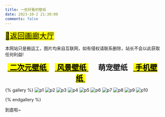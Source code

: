 ```yaml
---
title: 一些好看的壁纸
date: 2023-10-2 21:30:00
comments: false
---
```


<p><a class="gallery_link" href="/box/gallery/" data-pjax-state=""><font size="5"><mark class="hl-label green">🚙返回画廊大厅</mark></font></a></p>
<div class="tip info"><p>本网站只是搬运工，图片均来自互联网，如有侵权请联系删除，站长不会以此获取任何利益!</p></div>

<center><font font-family="ZhuZiAWan_light" size="5px"><a class="gallery_link" href="/box/gallery/backgrounds/index.html" data-pjax-state=""><mark class="hl-label blue">&nbsp;<b>二次元壁纸</b>&nbsp;</mark></a> &nbsp; <a class="gallery_link" href="/box/gallery/backgrounds/p2.html" data-pjax-state=""><mark class="hl-label blue">&nbsp;<b>风景壁纸</b>&nbsp;</mark></a> &nbsp; <b>&nbsp; 萌宠壁纸 &nbsp;</b> <a class="gallery_link" href="/box/gallery/backgrounds/p4.html" data-pjax-state=""><mark class="hl-label blue">&nbsp;<b>手机壁纸</b>&nbsp;</mark></a> &nbsp;</font></center>

{% gallery %} 
![p1]( /TMP/Backgrounds/Pets/Pet1.jpg )
![p2]( /TMP/Backgrounds/Pets/Pet2.jpg )
![p3]( /TMP/Backgrounds/Pets/Pet3.jpg )
![p4]( /TMP/Backgrounds/Pets/Pet4.webp )
![p5]( /TMP/Backgrounds/Pets/Pet5.jpg )
![p6]( /TMP/Backgrounds/Pets/Pet6.jpg )
![p7]( /TMP/Backgrounds/Pets/Pet7.jpg )
![p8]( /TMP/Backgrounds/Pets/Pet8.jpg )
![p9]( /TMP/Backgrounds/Pets/Pet9.jpg )
![p10]( /TMP/Backgrounds/Pets/Pet10.jpg )

{% endgallery %} 

<span class="p blue center h4">到底啦~</span>